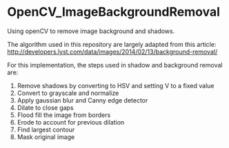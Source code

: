 OpenCV_ImageBackgroundRemoval
=============================

Using openCV to remove image background and shadows.


The algorithm used in this repository are largely adapted from this article:
    http://developers.lyst.com/data/images/2014/02/13/background-removal/
    

For this implementation, the steps used in shadow and background removal are:

1. Remove shadows by converting to HSV and setting V to a fixed value
2. Convert to grayscale and normalize
3. Apply gaussian blur and Canny edge detector
4. Dilate to close gaps
5. Flood fill the image from borders
6. Erode to account for previous dilation
7. Find largest contour
8. Mask original image

